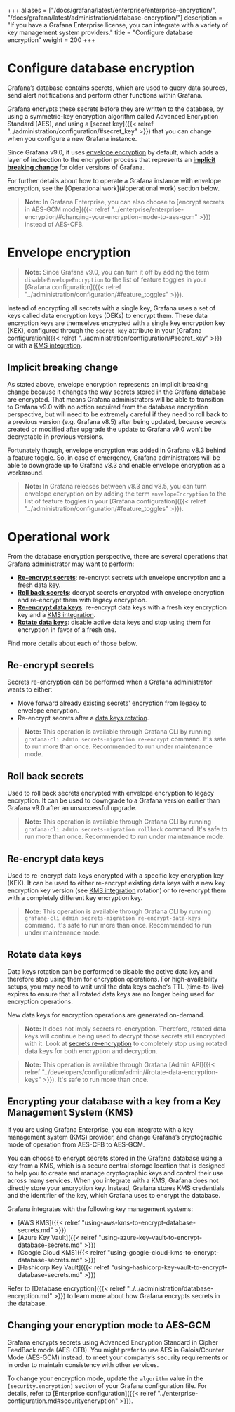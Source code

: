 +++
aliases = ["/docs/grafana/latest/enterprise/enterprise-encryption/", "/docs/grafana/latest/administration/database-encryption/"]
description = "If you have a Grafana Enterprise license, you can integrate with a variety of key management system providers."
title = "Configure database encryption"
weight = 200
+++

# Configure database encryption

Grafana’s database contains secrets, which are used to query data sources, send alert notifications and perform other functions within Grafana.

Grafana encrypts these secrets before they are written to the database, by using a symmetric-key encryption algorithm called Advanced Encryption Standard (AES), and using a [secret key]({{< relref "../administration/configuration/#secret_key" >}}) that you can change when you configure a new Grafana instance.

Since Grafana v9.0, it uses [envelope encryption](#envelope-encryption) by default, which adds a layer of indirection to the
encryption process that represents an [**implicit breaking change**](#implicit-breaking-change) for older versions of Grafana.

For further details about how to operate a Grafana instance with envelope encryption, see the [Operational work](#operational work) section below.

> **Note:** In Grafana Enterprise, you can also choose to [encrypt secrets in AES-GCM mode]({{< relref "../enterprise/enterprise-encryption/#changing-your-encryption-mode-to-aes-gcm" >}}) instead of AES-CFB.

# Envelope encryption

> **Note:** Since Grafana v9.0, you can turn it off by adding the term `disableEnvelopeEncryption` to the list of
> feature toggles in your [Grafana configuration]({{< relref "../administration/configuration/#feature_toggles" >}}).

Instead of encrypting all secrets with a single key, Grafana uses a set of keys called data encryption keys (DEKs) to
encrypt them. These data encryption keys are themselves encrypted with a single key encryption key (KEK), configured
through the `secret_key` attribute in your
[Grafana configuration]({{< relref "../administration/configuration/#secret_key" >}}) or with a
[KMS integration](#kms-integration).

## Implicit breaking change

As stated above, envelope encryption represents an implicit breaking change because it changes the way secrets stored
in the Grafana database are encrypted. That means Grafana administrators will be able to transition to Grafana v9.0
with no action required from the database encryption perspective, but will need to be extremely careful if they need
to roll back to a previous version (e.g. Grafana v8.5) after being updated, because secrets created or modified after upgrade
the update to Grafana v9.0 won't be decryptable in previous versions.

Fortunately though, envelope encryption was added in Grafana v8.3 behind a feature toggle. So, in case of emergency,
Grafana administrators will be able to downgrade up to Grafana v8.3 and enable envelope encryption as a workaround.

> **Note:** In Grafana releases between v8.3 and v8.5, you can turn envelope encryption on by adding the term
> `envelopeEncryption` to the list of feature toggles in your
> [Grafana configuration]({{< relref "../administration/configuration/#feature_toggles" >}}).

# Operational work

From the database encryption perspective, there are several operations that Grafana administrator may want to perform:

- [**Re-encrypt secrets**](#re-encrypt-secrets): re-encrypt secrets with envelope encryption and a fresh data key.
- [**Roll back secrets**](#roll-back-secrets): decrypt secrets encrypted with envelope encryption and re-encrypt them with legacy encryption.
- [**Re-encrypt data keys**](#re-encrypt-data-keys): re-encrypt data keys with a fresh key encryption key and a [KMS integration](#kms-integration).
- [**Rotate data keys**](#rotate-data-keys): disable active data keys and stop using them for encryption in favor of a fresh one.

Find more details about each of those below.

## Re-encrypt secrets

Secrets re-encryption can be performed when a Grafana administrator wants to either:

- Move forward already existing secrets' encryption from legacy to envelope encryption.
- Re-encrypt secrets after a [data keys rotation](#rotate-data-keys).

> **Note:** This operation is available through Grafana CLI by running `grafana-cli admin secrets-migration re-encrypt`
> command. It's safe to run more than once. Recommended to run under maintenance mode.

## Roll back secrets

Used to roll back secrets encrypted with envelope encryption to legacy encryption. It can be used to downgrade to
a Grafana version earlier than Grafana v9.0 after an unsuccessful upgrade.

> **Note:** This operation is available through Grafana CLI by running `grafana-cli admin secrets-migration rollback`
> command. It's safe to run more than once. Recommended to run under maintenance mode.

## Re-encrypt data keys

Used to re-encrypt data keys encrypted with a specific key encryption key (KEK). It can be used to either re-encrypt
existing data keys with a new key encryption key version (see [KMS integration](#kms-integration) rotation) or to
re-encrypt them with a completely different key encryption key.

> **Note:** This operation is available through Grafana CLI by running `grafana-cli admin secrets-migration re-encrypt-data-keys`
> command. It's safe to run more than once. Recommended to run under maintenance mode.

## Rotate data keys

Data keys rotation can be performed to disable the active data key and therefore stop using them for encryption operations.
For high-availability setups, you may need to wait until the data keys cache's TTL (time-to-live) expires to ensure that all
rotated data keys are no longer being used for encryption operations.

New data keys for encryption operations are generated on-demand.

> **Note:** It does not imply secrets re-encryption. Therefore, rotated data keys will continue being used to decrypt
> those secrets still encrypted with it. Look at [secrets re-encryption](#re-encrypt-secrets) to completely stop using
> rotated data keys for both encryption and decryption.

> **Note:** This operation is available through Grafana [Admin API]({{< relref "../developers/configuration/admin/#rotate-data-encryption-keys" >}}).
> It's safe to run more than once.

## Encrypting your database with a key from a Key Management System (KMS)

If you are using Grafana Enterprise, you can integrate with a key management system (KMS) provider, and change Grafana’s cryptographic mode of operation from AES-CFB to AES-GCM.

You can choose to encrypt secrets stored in the Grafana database using a key from a KMS, which is a secure central storage location that is designed to help you to create and manage cryptographic keys and control their use across many services. When you integrate with a KMS, Grafana does not directly store your encryption key. Instead, Grafana stores KMS credentials and the identifier of the key, which Grafana uses to encrypt the database.

Grafana integrates with the following key management systems:

- [AWS KMS]({{< relref "using-aws-kms-to-encrypt-database-secrets.md" >}})
- [Azure Key Vault]({{< relref "using-azure-key-vault-to-encrypt-database-secrets.md" >}})
- [Google Cloud KMS]({{< relref "using-google-cloud-kms-to-encrypt-database-secrets.md" >}})
- [Hashicorp Key Vault]({{< relref "using-hashicorp-key-vault-to-encrypt-database-secrets.md" >}})

Refer to [Database encryption]({{< relref "../../administration/database-encryption.md" >}}) to learn more about how Grafana encrypts secrets in the database.

## Changing your encryption mode to AES-GCM

Grafana encrypts secrets using Advanced Encryption Standard in Cipher
FeedBack mode (AES-CFB). You might prefer to use AES in Galois/Counter
Mode (AES-GCM) instead, to meet your company’s security requirements or
in order to maintain consistency with other services.

To change your encryption mode, update the `algorithm` value in the
`[security.encryption]` section of your Grafana configuration file.
For details, refer to [Enterprise configuration]({{< relref "../enterprise-configuration.md#securityencryption" >}}).
